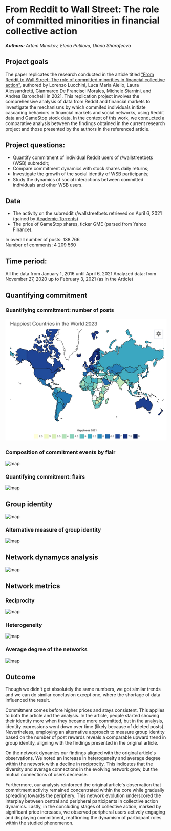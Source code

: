 # From Reddit to Wall Street: The role of committed minorities in financial collective action
***Authors:*** *Artem Minakov, Elena Putilova, Diana Sharafeeva*

## Project goals 
The paper replicates the research conducted in the article titled ["From Reddit to Wall Street: The role of committed minorities in financial collective action"](https://arxiv.org/pdf/2107.07361.pdf), authored by Lorenzo Lucchini, Luca Maria Aiello, Laura Alessandretti, Gianmarco De Francisci Morales, Michele Starnini, and Andrea Baronchelli in 2021. 
    This replication project involves the comprehensive analysis of data from Reddit and financial markets to investigate the mechanisms by which commited individuals initiate cascading behaviors in financial markets and social networks, using Reddit data and GameStop stock data. In the context of this work, we conducted a comparative analysis between the findings obtained in the current research project and those presented by the authors in the referenced article.  

## Project questions:
- Quantify commitment of individual Reddit users of  r/wallstreetbets (WSB) subreddit;
- Compare commitment dynamics with stock shares daily returns;
- Investigate the growth of the social identity of WSB participants;
- Study the dynamics of social interactions between committed individuals and other WSB users.

## Data
- The activity on the subreddit r/wallstreetbets retrieved on April 6, 2021 (gained by [Academic Torrents](https://academictorrents.com/details/c398a571976c78d346c325bd75c47b82edf6124e))
- The price of GameStop shares, ticker GME (parsed from Yahoo Finance).

In overall number of posts: 138 766  
Number of comments: 4 209 560 

## Time period: 
All the data from January 1, 2016 until April 6, 2021
Analyzed data: from November 27, 2020 up to February 3, 2021 (as in the Article) 

## Quantifying commitment
### Quantifying commitment: number of posts
![map](https://github.com/ArtemMinakovKn/DocAna/blob/main/happiness_countries.jpg)

### Composition of commitment events by flair
![map](https://github.com/elenaputilova/network_science/blob/main/project/images/events%20by%20flair.png)

### Quantifying commitment: flairs
![map](https://github.com/elenaputilova/network_science/blob/main/project/images/flairs.png)  

## Group identity
![map](https://github.com/elenaputilova/network_science/blob/main/project/images/group%20identity.png)

### Alternative measure of group identity
![map](https://github.com/elenaputilova/network_science/blob/main/project/images/group%20identity2.png)

## Network dynamycs analysis 
![map](https://github.com/elenaputilova/network_science/blob/main/project/images/Evolution.png)

## Network metrics 
### Reciprocity
![map](https://github.com/elenaputilova/network_science/blob/main/project/images/Reciprocity.png)

### Heterogeneity
![map](https://github.com/elenaputilova/network_science/blob/main/project/images/Heterogeneity.png)

### Average degree of the networks
![map](https://github.com/elenaputilova/network_science/blob/main/project/images/Average%20degree%20of%20the%20networks.png)

## Outcome
Though we didn't get absolutely the same numbers, we got similar trends and we can do similar conclusion except one, where the shortage of data influenced the result.  

Commitment comes before higher prices and stays consistent. This applies to both the article and the analysis.
In the article, people started showing their identity more when they became more committed, but in the analysis, identity expressions went down over time (likely because of deleted posts). Nevertheless, employing an alternative approach to measure group identity based on the number of post rewards reveals a comparable upward trend in group identity, aligning with the findings presented in the original article.   

On the network dynamics our findings aligned with the original article's observations. We noted an increase in heterogeneity and average degree within the network with a decline in reciprocity. This indicates that  the diversity and average connections in the evolving  network grow, but the mutual connections of users decrease.   

Furthermore, our analysis reinforced the original article's observation that commitment activity remained concentrated within the core while gradually spreading towards the periphery. This network evolution underscored the interplay between central and peripheral participants in collective action dynamics. Lastly, in the concluding stages of collective action, marked by significant price increases, we observed peripheral users actively engaging and displaying commitment, reaffirming the dynamism of participant roles within the studied phenomenon.  



